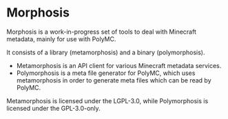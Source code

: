 # Morphosis

Morphosis is a work-in-progress set of tools to deal with Minecraft metadata, mainly for use with PolyMC.

It consists of a library (metamorphosis) and a binary (polymorphosis).

* Metamorphosis is an API client for various Minecraft metadata services.
* Polymorphosis is a meta file generator for PolyMC, which uses metamorphosis in order to generate meta files which can be read by PolyMC.

Metamorphosis is licensed under the LGPL-3.0, while Polymorphosis is licensed under the GPL-3.0-only.
